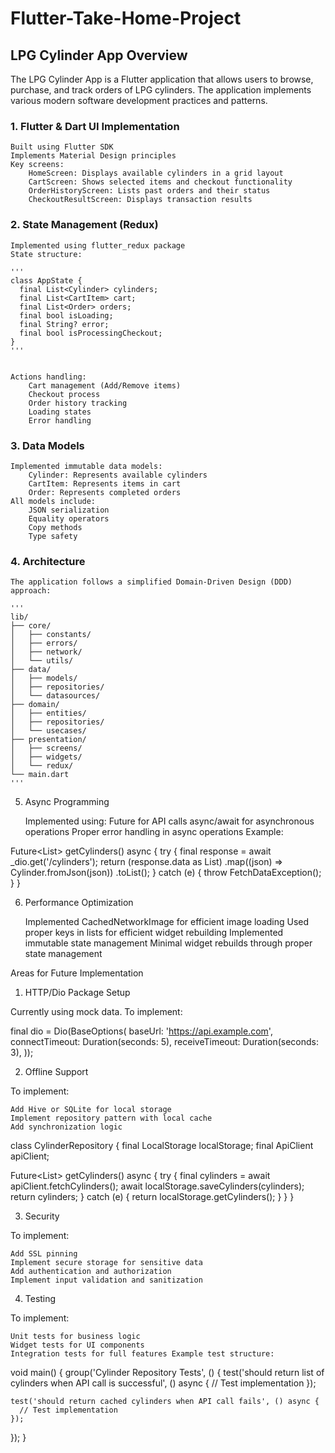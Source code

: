 # Flutter-Take-Home-Project
## LPG Cylinder App Overview

The LPG Cylinder App is a Flutter application that allows users to browse, purchase, and track orders of LPG cylinders. The application implements various modern software development practices and patterns.

### 1. Flutter & Dart UI Implementation
    Built using Flutter SDK
    Implements Material Design principles
    Key screens:
        HomeScreen: Displays available cylinders in a grid layout
        CartScreen: Shows selected items and checkout functionality
        OrderHistoryScreen: Lists past orders and their status
        CheckoutResultScreen: Displays transaction results

### 2. State Management (Redux)
    Implemented using flutter_redux package
    State structure:
    
    '''
    class AppState {
      final List<Cylinder> cylinders;
      final List<CartItem> cart;
      final List<Order> orders;
      final bool isLoading;
      final String? error;
      final bool isProcessingCheckout;
    }
    '''
    

    Actions handling:
        Cart management (Add/Remove items)
        Checkout process
        Order history tracking
        Loading states
        Error handling

### 3. Data Models

    Implemented immutable data models:
        Cylinder: Represents available cylinders
        CartItem: Represents items in cart
        Order: Represents completed orders
    All models include:
        JSON serialization
        Equality operators
        Copy methods
        Type safety

### 4. Architecture

    The application follows a simplified Domain-Driven Design (DDD) approach:
    
    '''   
    lib/
    ├── core/
    │   ├── constants/
    │   ├── errors/
    │   ├── network/
    │   └── utils/
    ├── data/
    │   ├── models/
    │   ├── repositories/
    │   └── datasources/
    ├── domain/
    │   ├── entities/
    │   ├── repositories/
    │   └── usecases/
    ├── presentation/
    │   ├── screens/
    │   ├── widgets/
    │   └── redux/
    └── main.dart
    '''
    

5. Async Programming

    Implemented using:
        Future for API calls
        async/await for asynchronous operations
        Proper error handling in async operations
    Example:

    
Future<List<Cylinder>> getCylinders() async {
  try {
    final response = await _dio.get('/cylinders');
    return (response.data as List)
        .map((json) => Cylinder.fromJson(json))
        .toList();
  } catch (e) {
    throw FetchDataException();
  }
}

    

6. Performance Optimization

    Implemented CachedNetworkImage for efficient image loading
    Used proper keys in lists for efficient widget rebuilding
    Implemented immutable state management
    Minimal widget rebuilds through proper state management

Areas for Future Implementation
1. HTTP/Dio Package Setup

Currently using mock data. To implement:

    
final dio = Dio(BaseOptions(
  baseUrl: 'https://api.example.com',
  connectTimeout: Duration(seconds: 5),
  receiveTimeout: Duration(seconds: 3),
));

    

2. Offline Support

To implement:

    Add Hive or SQLite for local storage
    Implement repository pattern with local cache
    Add synchronization logic

    
class CylinderRepository {
  final LocalStorage localStorage;
  final ApiClient apiClient;

  Future<List<Cylinder>> getCylinders() async {
    try {
      final cylinders = await apiClient.fetchCylinders();
      await localStorage.saveCylinders(cylinders);
      return cylinders;
    } catch (e) {
      return localStorage.getCylinders();
    }
  }
}

    

3. Security

To implement:

    Add SSL pinning
    Implement secure storage for sensitive data
    Add authentication and authorization
    Implement input validation and sanitization

4. Testing

To implement:

    Unit tests for business logic
    Widget tests for UI components
    Integration tests for full features Example test structure:

    
void main() {
  group('Cylinder Repository Tests', () {
    test('should return list of cylinders when API call is successful', () async {
      // Test implementation
    });

    test('should return cached cylinders when API call fails', () async {
      // Test implementation
    });
  });
}

    
